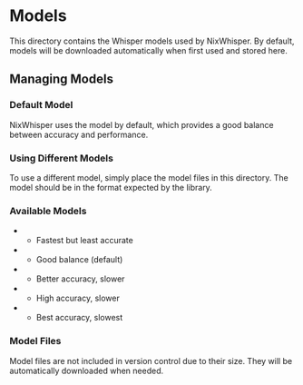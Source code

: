# Models

This directory contains the Whisper models used by NixWhisper. By default, models will be downloaded automatically when first used and stored here.

## Managing Models

### Default Model
NixWhisper uses the  model by default, which provides a good balance between accuracy and performance.

### Using Different Models
To use a different model, simply place the model files in this directory. The model should be in the format expected by the  library.

### Available Models
-  - Fastest but least accurate
-  - Good balance (default)
-  - Better accuracy, slower
-  - High accuracy, slower
-  - Best accuracy, slowest

### Model Files
Model files are not included in version control due to their size. They will be automatically downloaded when needed.
